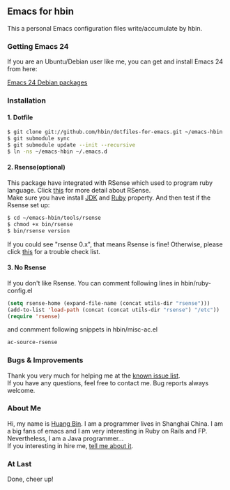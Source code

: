 ## Emacs for hbin

This a personal Emacs configuration files write/accumulate by hbin.

### Getting Emacs 24

If you are an Ubuntu/Debian user like me, you can get and install Emacs 24
from here:

[Emacs 24 Debian packages](http://emacs.naquadah.org)

### Installation

#### 1. Dotfile

```bash
$ git clone git://github.com/hbin/dotfiles-for-emacs.git ~/emacs-hbin
$ git submodule sync
$ git submodule update --init --recursive
$ ln -ns ~/emacs-hbin ~/.emacs.d
```

#### 2. Rsense(optional)

This package have integrated with RSense which used to program ruby
language. Click [this](http://cx4a.org/software/rsense/) for more
detail about RSense.
<br>
Make sure you have install
[JDK](http://hbin.iteye.com/admin/blogs/1148147) and
[Ruby](http://beginrescueend.com/rvm/install/#explained)
property. And then test if the Rsense set up:

```bash
$ cd ~/emacs-hbin/tools/rsense
$ chmod +x bin/rsense
$ bin/rsense version
```

If you could see "rsense 0.x", that means Rsense is fine! Otherwise,
please click
[this](http://cx4a.org/software/rsense/manual.html#Trouble_Shooting)
for a trouble check list.

#### 3. No Rsense

If you don't like Rsense. You can comment following lines in hbin/ruby-config.el

```lisp
(setq rsense-home (expand-file-name (concat utils-dir "rsense")))
(add-to-list 'load-path (concat (concat utils-dir "rsense") "/etc"))
(require 'rsense)
```

and conmment following snippets in hbin/misc-ac.el

```lisp
ac-source-rsense
```

### Bugs & Improvements

Thank you very much for helping me at the [known issue list](https://github.com/hbin/dotfiles-for-emacs/issues?sort=created&direction=desc&state=open).
<br>
If you have any questions, feel free to contact me.
Bug reports always welcome.<br/>

### About Me

Hi, my name is
[Huang Bin](http://www.google.com.hk/#hl=en&newwindow=1&safe=strict&q=i+want+an+aston+martin&oq=I+want+an+aston+martin&aq=0&aqi=g1&aql=&gs_sm=1&gs_upl=17485l20618l17l22771l3l3l0l0l0l0l106l315l0.3l3l0&gs_l=serp.1.0.0.17485l20618l17l22771l3l3l0l0l0l0l106l315l0j3l3l0.frgbld.&bav=on.2,or.r_gc.r_pw.,cf.osb&fp=a292937e2003130a&biw=1310&bih=682). I
am a programmer lives in Shanghai China. I am a big fans of emacs and
I am very interesting in Ruby on Rails and FP. Nevertheless, I am a
Java programmer...<br> If you interesting in hire me,
[tell me about it](mailto:embrace.hbin@gmail.com).

### At Last
Done, cheer up!
